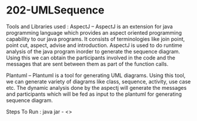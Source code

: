 # 202-UMLSequence
Tools and Libraries used :
AspectJ – AspectJ is an extension for java programming language which provides an aspect oriented programming capability to our java programs. It consists of terminologies like join point, point cut, aspect, advise and introduction. AspectJ is used to do runtime analysis of the java program inorder to generate the sequence diagram. Using this we can obtain the participants involved in the code and the messages that are sent between them as part of the function calls. 
 
Plantuml – Plantuml is a tool for generating UML diagrams. Using this tool, we can generate variety of diagrams like class, sequence, activity, use case etc. The dynamic analysis done by the aspectj will generate the messages and participants which will be fed as input to the plantuml for generating sequence diagram. 

Steps To Run :
java jar - <<jarName>>
